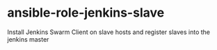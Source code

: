 # ansible-role-jenkins-slave
Install Jenkins Swarm Client on slave hosts and register slaves into the jenkins master

